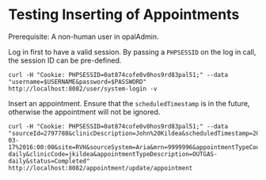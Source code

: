 <!--
SPDX-FileCopyrightText: Copyright (C) 2024 Opal Health Informatics Group at the Research Institute of the McGill University Health Centre <john.kildea@mcgill.ca>

SPDX-License-Identifier: AGPL-3.0-or-later
-->

# Testing Inserting of Appointments

Prerequisite: A non-human user in opalAdmin.

Log in first to have a valid session.
By passing a `PHPSESSID` on the log in call, the session ID can be pre-defined.

```shell
curl -H "Cookie: PHPSESSID=0at874cofe0v0hos9rd83pal51;" --data "username=$USERNAME&password=$PASSWORD" http://localhost:8082/user/system-login -v
```

Insert an appointment. Ensure that the `scheduledTimestamp` is in the future, otherwise the appointment will not be ignored.

```shell
curl -H "Cookie: PHPSESSID=0at874cofe0v0hos9rd83pal51;" --data "sourceId=2797788&clinicDescription=John%20Kildea&scheduledTimestamp=2024-03-17%2016:00:00&site=RVH&sourceSystem=Aria&mrn=9999996&appointmentTypeCode=OUTGAS-daily&clinicCode=jkildea&appointmentTypeDescription=OUTGAS-daily&status=Completed" http://localhost:8082/appointment/update/appointment
```
